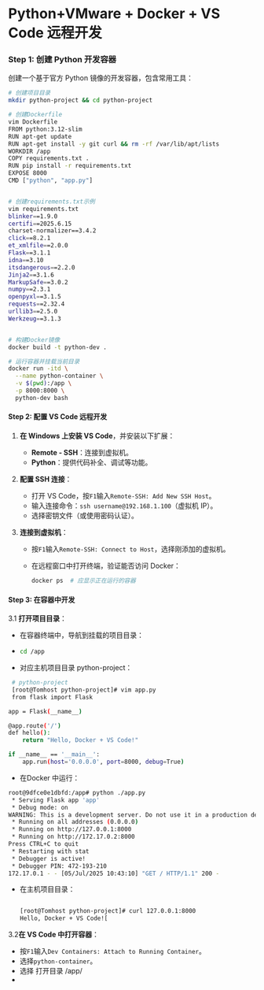 # Python+VMware + Docker + VS Code 远程开发



### **Step 1: 创建 Python 开发容器**

创建一个基于官方 Python 镜像的开发容器，包含常用工具：

```sh
# 创建项目目录
mkdir python-project && cd python-project

# 创建Dockerfile
vim Dockerfile 
FROM python:3.12-slim
RUN apt-get update 
RUN apt-get install -y git curl && rm -rf /var/lib/apt/lists
WORKDIR /app
COPY requirements.txt .
RUN pip install -r requirements.txt
EXPOSE 8000
CMD ["python", "app.py"]


# 创建requirements.txt示例
vim requirements.txt  
blinker==1.9.0
certifi==2025.6.15
charset-normalizer==3.4.2
click==8.2.1
et_xmlfile==2.0.0
Flask==3.1.1
idna==3.10
itsdangerous==2.2.0
Jinja2==3.1.6
MarkupSafe==3.0.2
numpy==2.3.1
openpyxl==3.1.5
requests==2.32.4
urllib3==2.5.0
Werkzeug==3.1.3


# 构建Docker镜像
docker build -t python-dev .

# 运行容器并挂载当前目录
docker run -itd \
  --name python-container \
  -v $(pwd):/app \
  -p 8000:8000 \
  python-dev bash
```

#### **Step 2: 配置 VS Code 远程开发**

1. **在 Windows 上安装 VS Code**，并安装以下扩展：

   - **Remote - SSH**：连接到虚拟机。
   - **Python**：提供代码补全、调试等功能。

2. **配置 SSH 连接**：

   - 打开 VS Code，按`F1`输入`Remote-SSH: Add New SSH Host`。
   - 输入连接命令：`ssh username@192.168.1.100`（虚拟机 IP）。
   - 选择密钥文件（或使用密码认证）。

3. **连接到虚拟机**：

   - 按`F1`输入`Remote-SSH: Connect to Host`，选择刚添加的虚拟机。

   - 在远程窗口中打开终端，验证能否访问 Docker：

     ```sh
     docker ps  # 应显示正在运行的容器
     
     ```

#### **Step 3: 在容器中开发**

3.1 **打开项目目录**：

- 在容器终端中，导航到挂载的项目目录：

- ```sh
  cd /app
  ```

- 对应主机项目目录  python-project：

```bash
 # python-project
 [root@Tomhost python-project]# vim app.py
 from flask import Flask

app = Flask(__name__)

@app.route('/')
def hello():
    return "Hello, Docker + VS Code!"

if __name__ == '__main__':
    app.run(host='0.0.0.0', port=8000, debug=True)


```

- 在Docker 中运行：

```bash
root@9dfce0e1dbfd:/app# python ./app.py
 * Serving Flask app 'app'
 * Debug mode: on
WARNING: This is a development server. Do not use it in a production deployment. Use a production WSGI server instead.
 * Running on all addresses (0.0.0.0)
 * Running on http://127.0.0.1:8000
 * Running on http://172.17.0.2:8000
Press CTRL+C to quit
 * Restarting with stat
 * Debugger is active!
 * Debugger PIN: 472-193-210
172.17.0.1 - - [05/Jul/2025 10:43:10] "GET / HTTP/1.1" 200 -

```

- 在主机项目目录：

  ```bash
  
  [root@Tomhost python-project]# curl 127.0.0.1:8000
  Hello, Docker + VS Code![
  ```

  

3.2**在 VS Code 中打开容器**： 

- 按`F1`输入`Dev Containers: Attach to Running Container`。
- 选择`python-container`。
- 选择 打开目录 /app/
- 